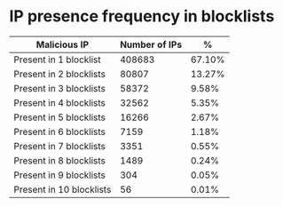 # IP presence frequency in blocklists
| Malicious IP | Number of IPs | % |
|----|----|----|
| Present in 1 blocklist | 408683 | 67.10% |
| Present in 2 blocklists | 80807 | 13.27% |
| Present in 3 blocklists | 58372 | 9.58% |
| Present in 4 blocklists | 32562 | 5.35% |
| Present in 5 blocklists | 16266 | 2.67% |
| Present in 6 blocklists | 7159 | 1.18% |
| Present in 7 blocklists | 3351 | 0.55% |
| Present in 8 blocklists | 1489 | 0.24% |
| Present in 9 blocklists | 304 | 0.05% |
| Present in 10 blocklists | 56 | 0.01% |
